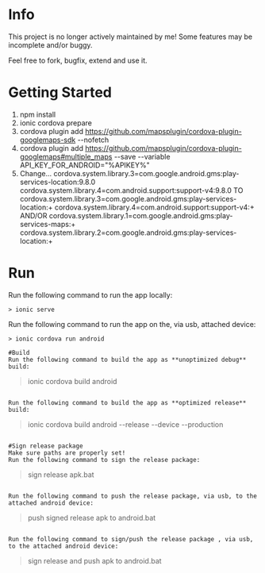 # Info

This project is no longer actively maintained by me!
Some features may be incomplete and/or buggy.

Feel free to fork, bugfix, extend and use it.

# Getting Started
1. npm install
2. ionic cordova prepare
3. cordova plugin add https://github.com/mapsplugin/cordova-plugin-googlemaps-sdk --nofetch
4. cordova plugin add https://github.com/mapsplugin/cordova-plugin-googlemaps#multiple_maps --save --variable API_KEY_FOR_ANDROID="%APIKEY%"
5. Change...
cordova.system.library.3=com.google.android.gms:play-services-location:9.8.0
cordova.system.library.4=com.android.support:support-v4:9.8.0
TO
cordova.system.library.3=com.google.android.gms:play-services-location:+
cordova.system.library.4=com.android.support:support-v4:+
AND/OR
cordova.system.library.1=com.google.android.gms:play-services-maps:+
cordova.system.library.2=com.google.android.gms:play-services-location:+

# Run
Run the following command to run the app locally:
```
> ionic serve
```

Run the following command to run the app on the, via usb, attached device:
```
> ionic cordova run android

#Build
Run the following command to build the app as **unoptimized debug** build:
```
> ionic cordova build android
```

Run the following command to build the app as **optimized release** build:
```
> ionic cordova build android --release --device --production
```

#Sign release package
Make sure paths are properly set!
Run the following command to sign the release package:
```
> sign release apk.bat
```

Run the following command to push the release package, via usb, to the attached android device:
```
> push signed release apk to android.bat
```

Run the following command to sign/push the release package , via usb, to the attached android device:
```
> sign release and push apk to android.bat
```
